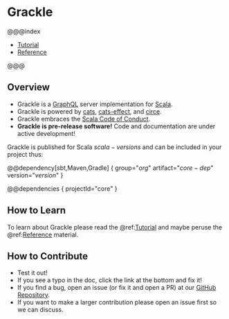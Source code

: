 # Grackle

@@@index

* [Tutorial](tutorial/index.md)
* [Reference](reference/index.md)

@@@

## Overview

- Grackle is a [GraphQL](https://graphql.org/) server implementation for [Scala](https://www.scala-lang.org).
- Grackle is powered by [cats](http://typelevel.org/cats/), [cats-effect](https://typelevel.org/cats-effect/), and
  [circe](https://circe.github.io/circe/).
- Grackle embraces the [Scala Code of Conduct](http://scala-lang.org/conduct.html).
- **Grackle is pre-release software!** Code and documentation are under active development!

Grackle is published for Scala $scala-versions$ and can be included in your project thus:

@@dependency[sbt,Maven,Gradle] {
  group="$org$"
  artifact="$core-dep$"
  version="$version$"
}

@@dependencies { projectId="core" }

## How to Learn

To learn about Grackle please read the @ref:[Tutorial](tutorial/index.md) and maybe peruse the @ref:[Reference](tutorial/index.md) material.

## How to Contribute

- Test it out!
- If you see a typo in the doc, click the link at the bottom and fix it!
- If you find a bug, open an issue (or fix it and open a PR) at our [GitHub Repository](https://github.com/gemini-hlsw/gsp-graphql).
- If you want to make a larger contribution please open an issue first so we can discuss.
